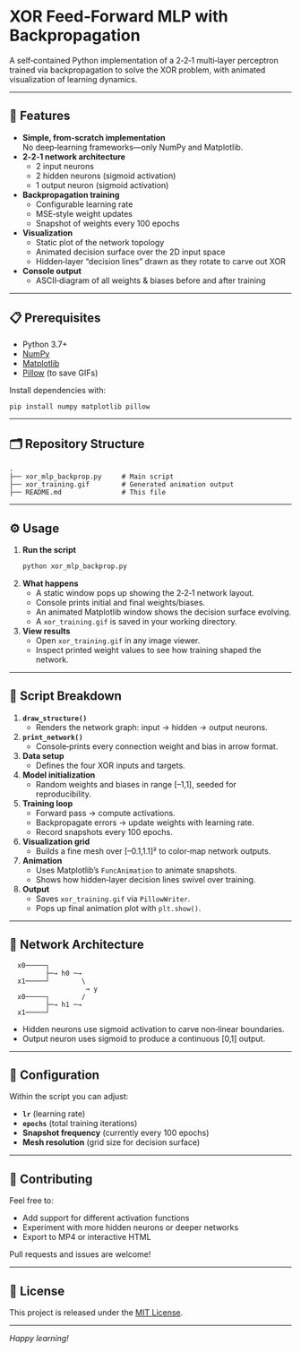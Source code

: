 # XOR Feed‑Forward MLP with Backpropagation

A self‑contained Python implementation of a 2‑2‑1 multi‑layer perceptron trained via backpropagation to solve the XOR problem, with animated visualization of learning dynamics.

---

## 🚀 Features

- **Simple, from‑scratch implementation**  
  No deep‑learning frameworks—only NumPy and Matplotlib.
- **2‑2‑1 network architecture**  
  - 2 input neurons  
  - 2 hidden neurons (sigmoid activation)  
  - 1 output neuron (sigmoid activation)
- **Backpropagation training**  
  - Configurable learning rate  
  - MSE‑style weight updates  
  - Snapshot of weights every 100 epochs
- **Visualization**  
  - Static plot of the network topology  
  - Animated decision surface over the 2D input space  
  - Hidden‑layer “decision lines” drawn as they rotate to carve out XOR
- **Console output**  
  - ASCII‑diagram of all weights & biases before and after training

---

## 📋 Prerequisites

- Python 3.7+  
- [NumPy](https://numpy.org/)  
- [Matplotlib](https://matplotlib.org/)  
- [Pillow](https://python-pillow.org/) (to save GIFs)

Install dependencies with:

```bash
pip install numpy matplotlib pillow
```

---

## 🗂️ Repository Structure

```
.
├── xor_mlp_backprop.py     # Main script
├── xor_training.gif        # Generated animation output
├── README.md               # This file

```

---

## ⚙️ Usage

1. **Run the script**  
   ```bash
   python xor_mlp_backprop.py
   ```
2. **What happens**  
   - A static window pops up showing the 2‑2‑1 network layout.  
   - Console prints initial and final weights/biases.  
   - An animated Matplotlib window shows the decision surface evolving.  
   - A `xor_training.gif` is saved in your working directory.  
3. **View results**  
   - Open `xor_training.gif` in any image viewer.  
   - Inspect printed weight values to see how training shaped the network.

---

## 📝 Script Breakdown

1. **`draw_structure()`**  
   - Renders the network graph: input → hidden → output neurons.  
2. **`print_network()`**  
   - Console‑prints every connection weight and bias in arrow format.  
3. **Data setup**  
   - Defines the four XOR inputs and targets.  
4. **Model initialization**  
   - Random weights and biases in range [–1,1], seeded for reproducibility.  
5. **Training loop**  
   - Forward pass → compute activations.  
   - Backpropagate errors → update weights with learning rate.  
   - Record snapshots every 100 epochs.  
6. **Visualization grid**  
   - Builds a fine mesh over [–0.1,1.1]² to color‑map network outputs.  
7. **Animation**  
   - Uses Matplotlib’s `FuncAnimation` to animate snapshots.  
   - Shows how hidden‑layer decision lines swivel over training.  
8. **Output**  
   - Saves `xor_training.gif` via `PillowWriter`.  
   - Pops up final animation plot with `plt.show()`.

---

## 🧠 Network Architecture

```
  x0─────┐
         ├─→ h0 ─→
  x1─────┘        \
                   → y
  x0─────┐        /
         ├─→ h1 ─→
  x1─────┘
```

- Hidden neurons use sigmoid activation to carve non‑linear boundaries.  
- Output neuron uses sigmoid to produce a continuous [0,1] output.

---

## 🔧 Configuration

Within the script you can adjust:

- **`lr`** (learning rate)  
- **`epochs`** (total training iterations)  
- **Snapshot frequency** (currently every 100 epochs)  
- **Mesh resolution** (grid size for decision surface)

---

## 🤝 Contributing

Feel free to:

- Add support for different activation functions  
- Experiment with more hidden neurons or deeper networks  
- Export to MP4 or interactive HTML  

Pull requests and issues are welcome!

---

## 📄 License

This project is released under the [MIT License](LICENSE).

---

*Happy learning!*

